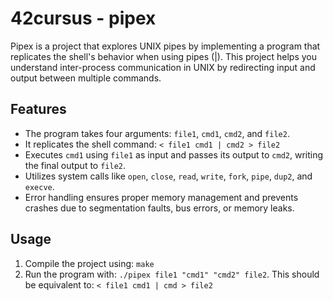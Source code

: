 # 42cursus - pipex

Pipex is a project that explores UNIX pipes by implementing a program that replicates the shell's behavior when using pipes (|). This project helps you understand inter-process communication in UNIX by redirecting input and output between multiple commands.

## Features

* The program takes four arguments: `file1`, `cmd1`, `cmd2`, and `file2`.
* It replicates the shell command: `< file1 cmd1 | cmd2 > file2`
* Executes `cmd1` using `file1` as input and passes its output to `cmd2`, writing the final output to `file2`.
* Utilizes system calls like `open`, `close`, `read`, `write`, `fork`, `pipe`, `dup2`, and `execve`.
* Error handling ensures proper memory management and prevents crashes due to segmentation faults, bus errors, or memory leaks.

## Usage

1. Compile the project using: `make`
2. Run the program with: `./pipex file1 "cmd1" "cmd2" file2`.
    This should be equivalent to: `< file1 cmd1 | cmd > file2`